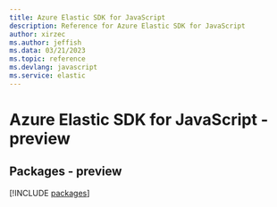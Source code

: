 ```yaml
---
title: Azure Elastic SDK for JavaScript
description: Reference for Azure Elastic SDK for JavaScript
author: xirzec
ms.author: jeffish
ms.data: 03/21/2023
ms.topic: reference
ms.devlang: javascript
ms.service: elastic
---
```

# Azure Elastic SDK for JavaScript - preview
## Packages - preview
[!INCLUDE [packages](elastic-index.md)]